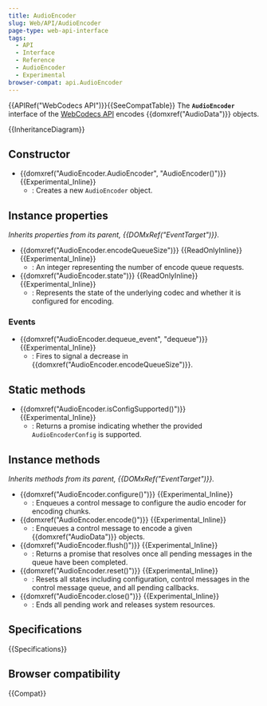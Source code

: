 ```yaml
---
title: AudioEncoder
slug: Web/API/AudioEncoder
page-type: web-api-interface
tags:
  - API
  - Interface
  - Reference
  - AudioEncoder
  - Experimental
browser-compat: api.AudioEncoder
---
```


{{APIRef("WebCodecs API")}}{{SeeCompatTable}}
The **`AudioEncoder`** interface of the [WebCodecs API](/en-US/docs/Web/API/WebCodecs_API) encodes {{domxref("AudioData")}} objects.

{{InheritanceDiagram}}

## Constructor

- {{domxref("AudioEncoder.AudioEncoder", "AudioEncoder()")}} {{Experimental_Inline}}
  - : Creates a new `AudioEncoder` object.

## Instance properties

_Inherits properties from its parent, {{DOMxRef("EventTarget")}}._

- {{domxref("AudioEncoder.encodeQueueSize")}} {{ReadOnlyInline}} {{Experimental_Inline}}
  - : An integer representing the number of encode queue requests.
- {{domxref("AudioEncoder.state")}} {{ReadOnlyInline}} {{Experimental_Inline}}
  - : Represents the state of the underlying codec and whether it is configured for encoding.

### Events

- {{domxref("AudioEncoder.dequeue_event", "dequeue")}} {{Experimental_Inline}}
  - : Fires to signal a decrease in {{domxref("AudioEncoder.encodeQueueSize")}}.

## Static methods

- {{domxref("AudioEncoder.isConfigSupported()")}} {{Experimental_Inline}}
  - : Returns a promise indicating whether the provided `AudioEncoderConfig` is supported.

## Instance methods

_Inherits methods from its parent, {{DOMxRef("EventTarget")}}._

- {{domxref("AudioEncoder.configure()")}} {{Experimental_Inline}}
  - : Enqueues a control message to configure the audio encoder for encoding chunks.
- {{domxref("AudioEncoder.encode()")}} {{Experimental_Inline}}
  - : Enqueues a control message to encode a given {{domxref("AudioData")}} objects.
- {{domxref("AudioEncoder.flush()")}} {{Experimental_Inline}}
  - : Returns a promise that resolves once all pending messages in the queue have been completed.
- {{domxref("AudioEncoder.reset()")}} {{Experimental_Inline}}
  - : Resets all states including configuration, control messages in the control message queue, and all pending callbacks.
- {{domxref("AudioEncoder.close()")}} {{Experimental_Inline}}
  - : Ends all pending work and releases system resources.

## Specifications

{{Specifications}}

## Browser compatibility

{{Compat}}
